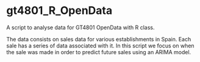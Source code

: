 # gt4801_R_OpenData
A script to analyse data for GT4801 OpenData with R class.

The data consists on sales data for various establishments in Spain.
Each sale has a series of data associated with it. In this script we focus on when the sale was made in order to predict future sales using an ARIMA model.